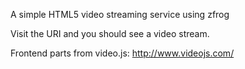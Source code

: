 A simple HTML5 video streaming service using zfrog

Visit the URI and you should see a video stream.

Frontend parts from video.js: http://www.videojs.com/
